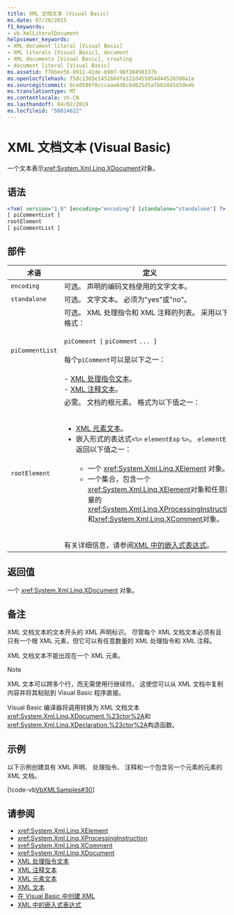 ```yaml
---
title: XML 文档文本 (Visual Basic)
ms.date: 07/20/2015
f1_keywords:
- vb.XmlLiteralDocument
helpviewer_keywords:
- XML document literal [Visual Basic]
- XML literals [Visual Basic], document
- XML documents [Visual Basic], creating
- document literal [Visual Basic]
ms.assetid: f7bbee56-0911-41de-b907-96f20450137b
ms.openlocfilehash: f58c1365e145166dfe122d455854d44526300a1e
ms.sourcegitcommit: bce0586f0cccaae6d6cbd625d5a7b824d1d3de4b
ms.translationtype: MT
ms.contentlocale: zh-CN
ms.lasthandoff: 04/02/2019
ms.locfileid: "58814622"
---
```

# <a name="xml-document-literal-visual-basic"></a>XML 文档文本 (Visual Basic)
一个文本表示<xref:System.Xml.Linq.XDocument>对象。  
  
## <a name="syntax"></a>语法  
  
```xml  
<?xml version="1.0" [encoding="encoding"] [standalone="standalone"] ?>  
[ piCommentList ]  
rootElement  
[ piCommentList ]  
```  
  
## <a name="parts"></a>部件  
  
|术语|定义|  
|---|---|  
|`encoding`|可选。 声明的编码文档使用的文字文本。|  
|`standalone`|可选。 文字文本。 必须为"yes"或"no"。|  
|`piCommentList`|可选。 XML 处理指令和 XML 注释的列表。 采用以下格式：<br /><br /> `piComment [` `piComment` `... ]`<br /><br /> 每个`piComment`可以是以下之一：<br /><br /> -   [XML 处理指令文本](../../../visual-basic/language-reference/xml-literals/xml-processing-instruction-literal.md)。<br />-   [XML 注释文本](../../../visual-basic/language-reference/xml-literals/xml-comment-literal.md)。|  
|`rootElement`|必需。 文档的根元素。 格式为以下值之一：<br /><br /> <ul><li>[XML 元素文本](../../../visual-basic/language-reference/xml-literals/xml-element-literal.md)。</li><li>嵌入形式的表达式`<%=` `elementExp` `%>`。 `elementExp`返回以下值之一：<br /><br /> <ul><li>一个 <xref:System.Xml.Linq.XElement> 对象。</li><li>一个集合，包含一个<xref:System.Xml.Linq.XElement>对象和任意数量的<xref:System.Xml.Linq.XProcessingInstruction>和<xref:System.Xml.Linq.XComment>对象。</li></ul></li></ul><br /> 有关详细信息，请参阅[XML 中的嵌入式表达式](../../../visual-basic/programming-guide/language-features/xml/embedded-expressions-in-xml.md)。|  
  
## <a name="return-value"></a>返回值  
 一个 <xref:System.Xml.Linq.XDocument> 对象。  
  
## <a name="remarks"></a>备注  
 XML 文档文本的文本开头的 XML 声明标识。 尽管每个 XML 文档文本必须有且只有一个根 XML 元素，但它可以有任意数量的 XML 处理指令和 XML 注释。  
  
 XML 文档文本不能出现在一个 XML 元素。  
  
> [!NOTE]
>  XML 文本可以跨多个行，而无需使用行继续符。 这使您可以从 XML 文档中复制内容并将其粘贴到 Visual Basic 程序直接。  
  
 Visual Basic 编译器将调用转换为 XML 文档文本<xref:System.Xml.Linq.XDocument.%23ctor%2A>和<xref:System.Xml.Linq.XDeclaration.%23ctor%2A>构造函数。  
  
## <a name="example"></a>示例  
 以下示例创建具有 XML 声明、 处理指令、 注释和一个包含另一个元素的元素的 XML 文档。  
  
 [!code-vb[VbXMLSamples#30](~/samples/snippets/visualbasic/VS_Snippets_VBCSharp/VbXMLSamples/VB/XMLSamples13.vb#30)]  
  
## <a name="see-also"></a>请参阅

- <xref:System.Xml.Linq.XElement>
- <xref:System.Xml.Linq.XProcessingInstruction>
- <xref:System.Xml.Linq.XComment>
- <xref:System.Xml.Linq.XDocument>
- [XML 处理指令文本](../../../visual-basic/language-reference/xml-literals/xml-processing-instruction-literal.md)
- [XML 注释文本](../../../visual-basic/language-reference/xml-literals/xml-comment-literal.md)
- [XML 元素文本](../../../visual-basic/language-reference/xml-literals/xml-element-literal.md)
- [XML 文本](../../../visual-basic/language-reference/xml-literals/index.md)
- [在 Visual Basic 中创建 XML](../../../visual-basic/programming-guide/language-features/xml/creating-xml.md)
- [XML 中的嵌入式表达式](../../../visual-basic/programming-guide/language-features/xml/embedded-expressions-in-xml.md)
